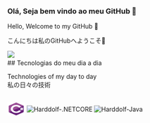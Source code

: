 ### Olá, Seja bem vindo ao meu GitHub 🤝

Hello, Welcome to my GitHub 🤝

こんにちは私のGitHubへようこそ🤝

<div>
  <a href="www.linkedin.com/in/brendobarros" target="_blank"><img src="https://img.shields.io/badge/-LinkedIn-%230077B5?style=for-the-badge&logo=linkedin&logoColor=white" target="_blank"></a> 
</div>
## Tecnologias do meu dia a dia 

Technologies of my day to day
</br>
私の日々の技術

<div style="display: inline_block"><br/>
  <img align="center" alt="Harddolf-Csharp" height="30" width="40" src="https://raw.githubusercontent.com/devicons/devicon/master/icons/csharp/csharp-original.svg">
  <img align="center" alt="Harddolf-.NETCORE" height="30" width="40" src="https://cdn.jsdelivr.net/gh/devicons/devicon/icons/dotnetcore/dotnetcore-original.svg" />
  <img align="center" alt="Harddolf-Java" height="30" width="40" src="https://cdn.jsdelivr.net/gh/devicons/devicon/icons/java/java-original-wordmark.svg" />
</div>
